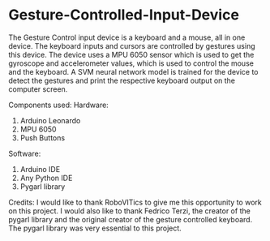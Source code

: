 # Gesture-Controlled-Input-Device
The Gesture Control input device is a keyboard and a mouse, all in one device. The keyboard inputs and cursors are controlled by gestures using this device. The device uses a MPU 6050 sensor which is used to get the gyroscope and accelerometer values, which is used to control the mouse and the keyboard. A SVM neural network model is trained for the device to detect the gestures and print the respective keyboard output on the computer screen.

Components used:
Hardware:
1. Arduino Leonardo
2. MPU 6050
3. Push Buttons

Software:
1. Arduino IDE
2. Any Python IDE
3. Pygarl library

Credits:
I would like to thank RoboVITics to give me this opportunity to work on this project. I would also like to thank Fedrico Terzi, the creator of the pygarl library and the original creator of the gesture controlled keyboard. The pygarl library was very essential to this project.

